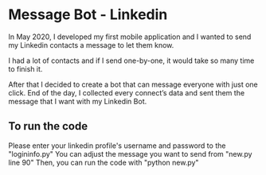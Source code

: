 # Message Bot - Linkedin

In May 2020, I developed my first mobile application and I wanted to send my Linkedin contacts a message to let them know. 

I had a lot of contacts and if I send one-by-one, it would take so many time to finish it. 

After that I decided to create a bot that can message everyone with just one click. End of the day, I collected every connect’s data and sent them the message that I want with my Linkedin Bot.

## To run the code

Please enter your linkedin profile's username and password to the "logininfo.py"
You can adjust the message you want to send from "new.py line 90"
Then, you can run the code with "python new.py"
